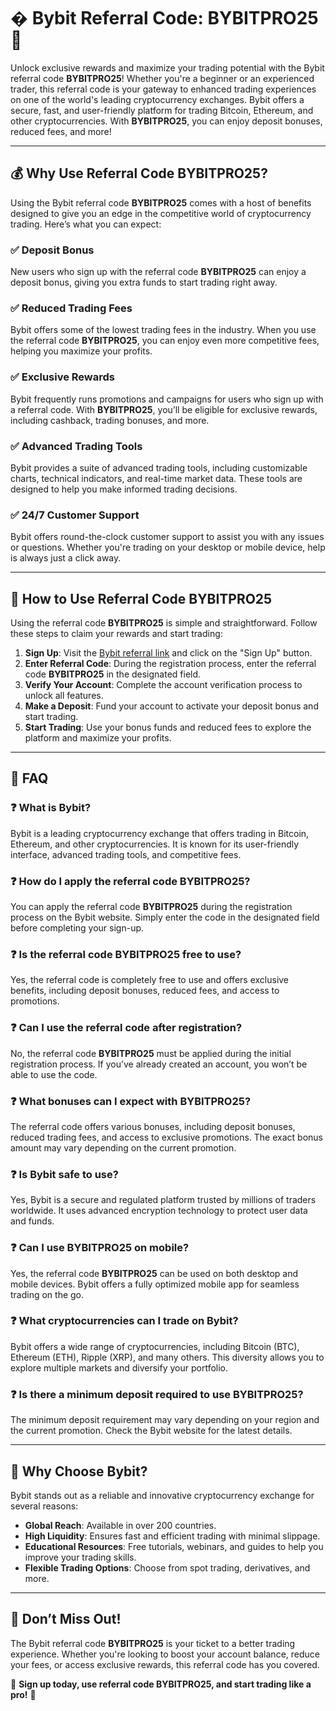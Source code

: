 # � Bybit Referral Code: **BYBITPRO25** 🚀

Unlock exclusive rewards and maximize your trading potential with the Bybit referral code **BYBITPRO25**! Whether you're a beginner or an experienced trader, this referral code is your gateway to enhanced trading experiences on one of the world's leading cryptocurrency exchanges. Bybit offers a secure, fast, and user-friendly platform for trading Bitcoin, Ethereum, and other cryptocurrencies. With **BYBITPRO25**, you can enjoy deposit bonuses, reduced fees, and more!

---

## 💰 **Why Use Referral Code BYBITPRO25?**

Using the Bybit referral code **BYBITPRO25** comes with a host of benefits designed to give you an edge in the competitive world of cryptocurrency trading. Here’s what you can expect:

### ✅ **Deposit Bonus**
New users who sign up with the referral code **BYBITPRO25** can enjoy a deposit bonus, giving you extra funds to start trading right away.

### ✅ **Reduced Trading Fees**
Bybit offers some of the lowest trading fees in the industry. When you use the referral code **BYBITPRO25**, you can enjoy even more competitive fees, helping you maximize your profits.

### ✅ **Exclusive Rewards**
Bybit frequently runs promotions and campaigns for users who sign up with a referral code. With **BYBITPRO25**, you’ll be eligible for exclusive rewards, including cashback, trading bonuses, and more.

### ✅ **Advanced Trading Tools**
Bybit provides a suite of advanced trading tools, including customizable charts, technical indicators, and real-time market data. These tools are designed to help you make informed trading decisions.

### ✅ **24/7 Customer Support**
Bybit offers round-the-clock customer support to assist you with any issues or questions. Whether you're trading on your desktop or mobile device, help is always just a click away.

---

## 🚀 **How to Use Referral Code BYBITPRO25**

Using the referral code **BYBITPRO25** is simple and straightforward. Follow these steps to claim your rewards and start trading:

1. **Sign Up**: Visit the [Bybit referral link](https://partner.bybit.com/b/BYBITPRO25) and click on the "Sign Up" button.
2. **Enter Referral Code**: During the registration process, enter the referral code **BYBITPRO25** in the designated field.
3. **Verify Your Account**: Complete the account verification process to unlock all features.
4. **Make a Deposit**: Fund your account to activate your deposit bonus and start trading.
5. **Start Trading**: Use your bonus funds and reduced fees to explore the platform and maximize your profits.

---

## 📌 **FAQ**

### ❓ **What is Bybit?**
Bybit is a leading cryptocurrency exchange that offers trading in Bitcoin, Ethereum, and other cryptocurrencies. It is known for its user-friendly interface, advanced trading tools, and competitive fees.

### ❓ **How do I apply the referral code BYBITPRO25?**
You can apply the referral code **BYBITPRO25** during the registration process on the Bybit website. Simply enter the code in the designated field before completing your sign-up.

### ❓ **Is the referral code BYBITPRO25 free to use?**
Yes, the referral code is completely free to use and offers exclusive benefits, including deposit bonuses, reduced fees, and access to promotions.

### ❓ **Can I use the referral code after registration?**
No, the referral code **BYBITPRO25** must be applied during the initial registration process. If you’ve already created an account, you won’t be able to use the code.

### ❓ **What bonuses can I expect with BYBITPRO25?**
The referral code offers various bonuses, including deposit bonuses, reduced trading fees, and access to exclusive promotions. The exact bonus amount may vary depending on the current promotion.

### ❓ **Is Bybit safe to use?**
Yes, Bybit is a secure and regulated platform trusted by millions of traders worldwide. It uses advanced encryption technology to protect user data and funds.

### ❓ **Can I use BYBITPRO25 on mobile?**
Yes, the referral code **BYBITPRO25** can be used on both desktop and mobile devices. Bybit offers a fully optimized mobile app for seamless trading on the go.

### ❓ **What cryptocurrencies can I trade on Bybit?**
Bybit offers a wide range of cryptocurrencies, including Bitcoin (BTC), Ethereum (ETH), Ripple (XRP), and many others. This diversity allows you to explore multiple markets and diversify your portfolio.

### ❓ **Is there a minimum deposit required to use BYBITPRO25?**
The minimum deposit requirement may vary depending on your region and the current promotion. Check the Bybit website for the latest details.

---

## 🌟 **Why Choose Bybit?**

Bybit stands out as a reliable and innovative cryptocurrency exchange for several reasons:
- **Global Reach**: Available in over 200 countries.
- **High Liquidity**: Ensures fast and efficient trading with minimal slippage.
- **Educational Resources**: Free tutorials, webinars, and guides to help you improve your trading skills.
- **Flexible Trading Options**: Choose from spot trading, derivatives, and more.

---

## 🚨 **Don’t Miss Out!**

The Bybit referral code **BYBITPRO25** is your ticket to a better trading experience. Whether you're looking to boost your account balance, reduce your fees, or access exclusive rewards, this referral code has you covered. 

🌟 **Sign up today, use referral code BYBITPRO25, and start trading like a pro!** 🌟
